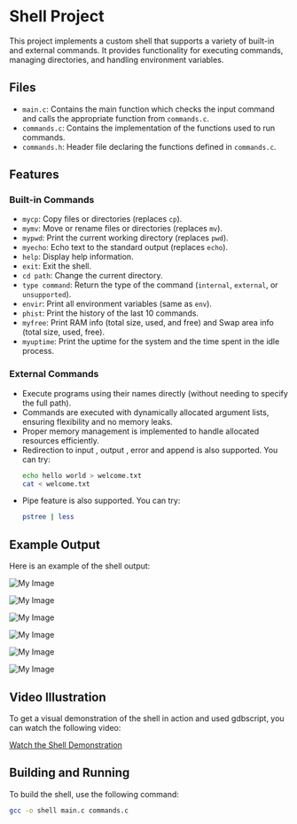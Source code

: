 # Shell Project

This project implements a custom shell that supports a variety of built-in and external commands. It provides functionality for executing commands, managing directories, and handling environment variables.

## Files

- `main.c`: Contains the main function which checks the input command and calls the appropriate function from `commands.c`.
- `commands.c`: Contains the implementation of the functions used to run commands.
- `commands.h`: Header file declaring the functions defined in `commands.c`.

## Features

### Built-in Commands

- `mycp`: Copy files or directories (replaces `cp`).
- `mymv`: Move or rename files or directories (replaces `mv`).
- `mypwd`: Print the current working directory (replaces `pwd`).
- `myecho`: Echo text to the standard output (replaces `echo`).
- `help`: Display help information.
- `exit`: Exit the shell.
- `cd path`: Change the current directory.
- `type command`: Return the type of the command (`internal`, `external`, or `unsupported`).
- `envir`: Print all environment variables (same as `env`).
- `phist`: Print the history of the last 10 commands.
- `myfree`: Print RAM info (total size, used, and free) and Swap area info (total size, used, free).
- `myuptime`: Print the uptime for the system and the time spent in the idle process.

### External Commands

- Execute programs using their names directly (without needing to specify the full path).
- Commands are executed with dynamically allocated argument lists, ensuring flexibility and no memory leaks.
- Proper memory management is implemented to handle allocated resources efficiently.
- Redirection to input , output , error and append is also supported. You can try:
    ```sh
  echo hello world > welcome.txt
    cat < welcome.txt
- Pipe feature is also supported. You can try:
  ```sh
  pstree | less
  
## Example Output

Here is an example of the shell output:


![My Image](out2.png)

![My Image](out1.png)

![My Image](cd.png)

![My Image](echo.png)

![My Image](nada.png)

![My Image](sama.png)

## Video Illustration

To get a visual demonstration of the shell in action and used gdbscript, you can watch the following video:

[Watch the Shell Demonstration](https://drive.google.com/file/d/1D2u0lb4sz1OLAr5F_jVc0alyda5k24-t/view?usp=sharing)


## Building and Running

To build the shell, use the following command:

```sh
gcc -o shell main.c commands.c
  
